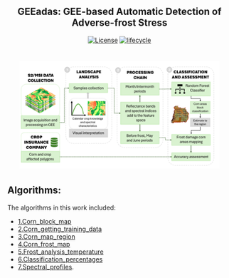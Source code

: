 <h2 align="center">
  GEEadas: GEE-based Automatic Detection of Adverse-frost Stress
</h2>

<p align="center">
  <a href="https://github.com/agrirslabinpe/Frost-damage-corn-detection/blob/main/LICENSE"><img src="https://img.shields.io/badge/license-MIT-green" alt="License"></a>
  <a href="https://www.tidyverse.org/lifecycle/#maturing"><img src="https://img.shields.io/badge/lifecycle-maturing-blue.svg" alt="lifecycle"></a>
</p>

<h1 align="center">
  <a><img src="https://github.com/agrirslabinpe/Frost-damage-corn-detection/blob/main/Images/Flowchart.png" alt="Markdownify" width="450"></a>
</h1>

## Algorithms:

The algorithms in this work included:
- [1.Corn_block_map](https://code.earthengine.google.com/c336e06b7c8d64e055922ef333c6e7e3)
- [2.Corn_getting_training_data](https://code.earthengine.google.com/9c4b8b70d591e60e30392d661ea2e79f)
- [3.Corn_map_region](https://code.earthengine.google.com/7e06ddc63878d1abaa8b62aebed8dc86)
- [4.Corn_frost_map](https://code.earthengine.google.com/c4e0b5e72d1abef8d390228a7b3ba2d6)
- [5.Frost_analysis_temperature](https://code.earthengine.google.com/78bd2ef4289d587a874fb2edc5dbd43e)
- [6.Classification_percentages](https://code.earthengine.google.com/4f9e8bd3180952c2efd5aa1d725d08a2)
- [7.Spectral_profiles](https://code.earthengine.google.com/59631ccad52a2c51aef006904a076b9a).
